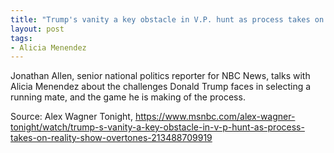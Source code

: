 ```yaml
---
title: "Trump's vanity a key obstacle in V.P. hunt as process takes on reality show overtones"
layout: post
tags:
- Alicia Menendez
---
```


Jonathan Allen, senior national politics reporter for NBC News, talks with Alicia Menendez about the challenges Donald Trump faces in selecting a running mate, and the game he is making of the process.

Source: Alex Wagner Tonight, https://www.msnbc.com/alex-wagner-tonight/watch/trump-s-vanity-a-key-obstacle-in-v-p-hunt-as-process-takes-on-reality-show-overtones-213488709919

